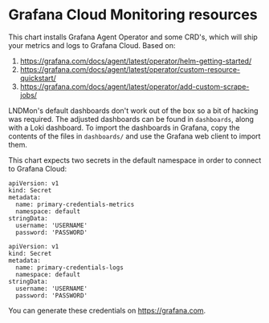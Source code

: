 # Grafana Cloud Monitoring resources

This chart installs Grafana Agent Operator and some CRD's, which will ship your metrics and logs to Grafana Cloud.
Based on:

1. https://grafana.com/docs/agent/latest/operator/helm-getting-started/
2. https://grafana.com/docs/agent/latest/operator/custom-resource-quickstart/
3. https://grafana.com/docs/agent/latest/operator/add-custom-scrape-jobs/


LNDMon's default dashboards don't work out of the box so a bit of hacking was required. The adjusted dashboards can be found in `dashboards`, along with a Loki dashboard.
To import the dashboards in Grafana, copy the contents of the files in `dashboards/` and use the Grafana web client to import them.

This chart expects two secrets in the default namespace in order to connect to Grafana Cloud:

```
apiVersion: v1
kind: Secret
metadata:
  name: primary-credentials-metrics
  namespace: default
stringData:
  username: 'USERNAME'
  password: 'PASSWORD'
```

```
apiVersion: v1
kind: Secret
metadata:
  name: primary-credentials-logs
  namespace: default
stringData:
  username: 'USERNAME'
  password: 'PASSWORD'
```

You can generate these credentials on https://grafana.com.